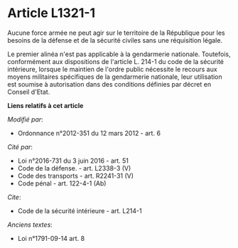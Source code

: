 # Article L1321-1

Aucune force armée ne peut agir sur le territoire de la République pour les besoins de la défense et de la sécurité civiles
sans une réquisition légale. 

Le premier alinéa n'est pas applicable à la gendarmerie nationale. Toutefois, conformément aux dispositions de l'article L.
214-1 du code de la sécurité intérieure, lorsque le maintien de l'ordre public nécessite le recours aux moyens militaires
spécifiques de la gendarmerie nationale, leur utilisation est soumise à autorisation dans des conditions définies par décret
en Conseil d'Etat.

**Liens relatifs à cet article**

_Modifié par_:

  - Ordonnance n°2012-351 du 12 mars 2012 - art. 6

_Cité par_:

  - Loi n°2016-731 du 3 juin 2016 - art. 51
  - Code de la défense. - art. L2338-3 (V)
  - Code des transports - art. R2241-31 (V)
  - Code pénal - art. 122-4-1 (Ab)

_Cite_:

  - Code de la sécurité intérieure - art. L214-1

_Anciens textes_:

  - Loi n°1791-09-14 art. 8
